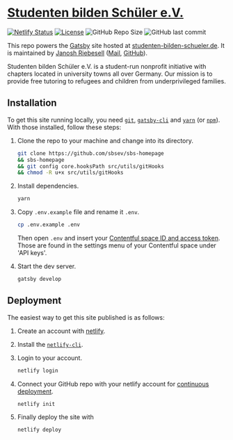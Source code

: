 # [Studenten bilden Schüler e.V.](https://studenten-bilden-schueler.de)

[![Netlify Status](https://api.netlify.com/api/v1/badges/bc8ffc70-0bae-4463-bd69-7a98ec1c0746/deploy-status)](https://app.netlify.com/sites/studenten-bilden-schueler/deploys)
[![License](https://img.shields.io/github/license/sbsev/sbs-homepage?label=License)](/license)
![GitHub Repo Size](https://img.shields.io/github/repo-size/sbsev/sbs-homepage?label=Repo+Size)
![GitHub last commit](https://img.shields.io/github/last-commit/sbsev/sbs-homepage?label=Last+Commit)

This repo powers the [Gatsby](https://gatsbyjs.org) site hosted at [studenten-bilden-schueler.de](https://studenten-bilden-schueler.de). It is maintained by [Janosh Riebesell](https://janosh.io) ([Mail](mailto:janosh.riebesell@studenten-bilden-schueler.de), [GitHub](https://github.com/janosh)).

Studenten bilden Schüler e.V. is a student-run nonprofit initiative with chapters located in university towns all over Germany. Our mission is to provide free tutoring to refugees and children from underprivileged families.

## Installation

To get this site running locally, you need [`git`](https://git-scm.com), [`gatsby-cli`](https://gatsbyjs.org/packages/gatsby-cli) and [`yarn`](https://yarnpkg.com) (or [`npm`](https://npmjs.com)). With those installed, follow these steps:

1. Clone the repo to your machine and change into its directory.

   ```sh
   git clone https://github.com/sbsev/sbs-homepage
   && sbs-homepage
   && git config core.hooksPath src/utils/gitHooks
   && chmod -R u+x src/utils/gitHooks
   ```

2. Install dependencies.

   ```sh
   yarn
   ```

3. Copy `.env.example` file and rename it `.env`.

   ```sh
   cp .env.example .env
   ```

   Then open `.env` and insert your [Contentful space ID and access token](https://contentful.com/developers/docs/references/authentication). Those are found in the settings menu of your Contentful space under 'API keys'.

4. Start the dev server.

   ```sh
   gatsby develop
   ```

## Deployment

The easiest way to get this site published is as follows:

1. Create an account with [netlify](https://netlify.com).
2. Install the [`netlify-cli`](https://netlify.com/docs/cli).
3. Login to your account.

   ```sh
   netlify login
   ```

4. Connect your GitHub repo with your netlify account for [continuous deployment](https://netlify.com/docs/cli/#continuous-deployment).

   ```sh
   netlify init
   ```

5. Finally deploy the site with

   ```sh
   netlify deploy
   ```
